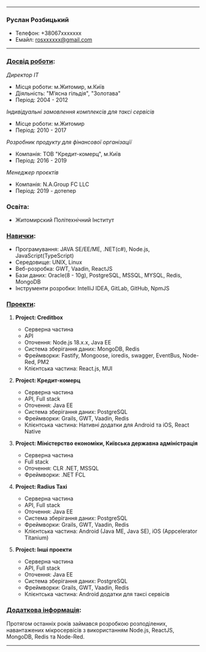 
---

### Руслан Розбицький
- Телефон: +38067xxxxxxx
- Емайл: rosxxxxxx@gmail.com
---

### [Досвід роботи](https://www.linkedin.com/in/rosbitskyy/):

*Директор ІТ*
- Місця роботи: м.Житомир, м.Київ
- Діяльність: "Мʼясна гільдія", "Золотава"
- Період: 2004 - 2012

*Індивідуальні замовлення комплексів для таксі сервісів*
- Місце роботи: м.Житомир
- Період: 2010 - 2017

*Розробник продукту для фінансової організації*
- Компанія: ТОВ "Кредит-комерц", м.Київ
- Період: 2016 - 2019

*Менеджер проєктів*
- Компанія: N.A.Group FC LLC
- Період: 2019 - дотепер

### Освіта:
- Житомирский Політехнічний Інститут

### [Навички](https://github.com/rosbitskyy/past-and-present-projects/blob/main/README.md):
- Програмування: JAVA SE/EE/ME, .NET(c#), Node.js, JavaScript(TypeScript)
- Середовище: UNIX, Linux
- Веб-розробка: GWT, Vaadin, ReactJS
- Бази даних: Oracle(8 - 10g), PostgreSQL, MSSQL, MYSQL, Redis, MongoDB
- Інструменти розробки: IntelliJ IDEA, GitLab, GitHub, NpmJS

### [Проекти](https://github.com/rosbitskyy/past-and-present-projects/blob/main/README.md):
1. **Project: Creditbox**
    - Серверна частина
    - API
    - Оточення: Node.js 18.x.x, Java EE
    - Система зберігання даних: MongoDB, Redis
    - Фреймворки: Fastify, Mongoose, ioredis, swagger, EventBus, Node-Red, PM2
    - Клієнтська частина: React.js, MUI

2. **Project: Кредит-комерц**
    - Серверна частина
    - API, Full stack
    - Оточення: Java EE
    - Система зберігання даних: PostgreSQL
    - Фреймворки: Grails, GWT, Vaadin, Redis
    - Клієнтська частина: Нативні додатки для Android та iOS, React Native

3. **Project: Міністерство економіки, Київська державна адміністрація**
    - Серверна частина
    - Full stack
    - Оточення: CLR .NET, MSSQL
    - Фреймворки: .NET FCL

4. **Project: Radius Taxi**
    - Серверна частина
    - API, Full stack
    - Оточення: Java EE
    - Система зберігання даних: PostgreSQL
    - Фреймворки: Grails, GWT, Vaadin, Redis
    - Клієнтська частина: Android (Java ME, Java SE), iOS (Appcelerator Titanium)

5. **Project: Інші проекти**
    - Серверна частина
    - API, Full stack
    - Оточення: Java EE
    - Система зберігання даних: PostgreSQL
    - Фреймворки: Grails, GWT, Vaadin, Redis
    - Клієнтська частина: Android додатки для таксі сервісів

### [Додаткова інформація](https://github.com/rosbitskyy/past-and-present-projects/blob/main/README.md):
Протягом останніх років займався розробкою розподілених, навантажених мікросервісів з використанням Node.js, ReactJS, MongoDB, Redis та Node-Red.

---
